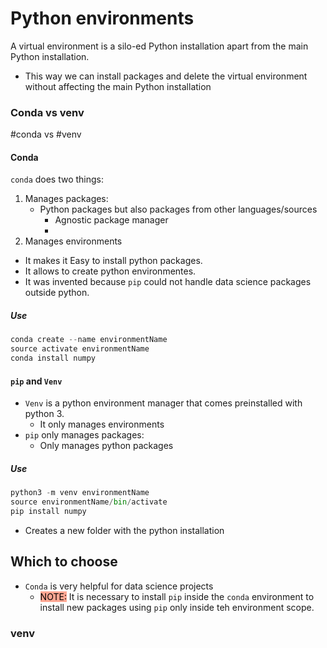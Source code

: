 ---
---

# Python environments

A virtual environment is a silo-ed Python installation apart from the main Python installation.
- This way we can install packages and delete the virtual environment without affecting the main Python installation

### Conda vs venv
#conda vs #venv

#### Conda
`conda` does two things:
1. Manages packages:
	- Python packages but also packages from other languages/sources
		- Agnostic package manager
		- 
2. Manages environments

- It makes it Easy to install python packages.
- It allows to create python environmentes.
- It was invented because `pip` could not handle data science packages outside python.

##### Use
```python
conda create --name environmentName
source activate environmentName
conda install numpy
```

#### `pip` and `Venv`
- `Venv` is a python environment manager that comes preinstalled with python 3.
	- It only manages environments
- `pip` only manages packages:
	- Only manages python packages

##### Use
```python
python3 -m venv environmentName
source environmentName/bin/activate
pip install numpy
```
- Creates a new folder with the python installation

## Which to choose
- `Conda` is very helpful for data science projects
	- <mark style='background-color: #FFA793 !important'>NOTE:</mark> It is necessary to install `pip` inside the `conda` environment to install new packages using `pip` only inside teh environment scope.
	
### venv
